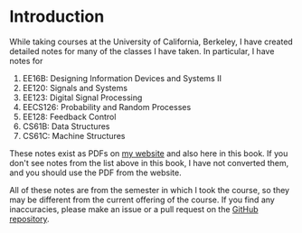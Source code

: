 # Introduction

While taking courses at the University of California, Berkeley, I have created detailed notes for many of the classes I have taken. In particular, I have notes for

1. EE16B: Designing Information Devices and Systems II
2. EE120: Signals and Systems
3. EE123: Digital Signal Processing
4. EECS126: Probability and Random Processes
5. EE128: Feedback Control
6. CS61B: Data Structures
7. CS61C: Machine Structures

These notes exist as PDFs on [my website](https://anmolparande.com/resources) and also here in this book. If you don't see notes from the list above in this book, I have not converted them, and you should use the PDF from the website.

All of these notes are from the semester in which I took the course, so they may be different from the current offering of the course. If you find any inaccuracies, please make an issue or a pull request on the [GitHub repository](https://github.com/aparande/BerkeleyNotes).


